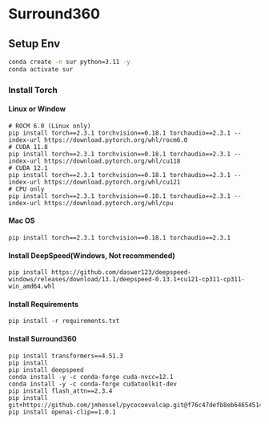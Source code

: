 # Surround360

## Setup Env
``` bash
conda create -n sur python=3.11 -y
conda activate sur 
```
### Install Torch

#### Linux or Window
``` 
# ROCM 6.0 (Linux only)
pip install torch==2.3.1 torchvision==0.18.1 torchaudio==2.3.1 --index-url https://download.pytorch.org/whl/rocm6.0
# CUDA 11.8
pip install torch==2.3.1 torchvision==0.18.1 torchaudio==2.3.1 --index-url https://download.pytorch.org/whl/cu118
# CUDA 12.1
pip install torch==2.3.1 torchvision==0.18.1 torchaudio==2.3.1 --index-url https://download.pytorch.org/whl/cu121
# CPU only
pip install torch==2.3.1 torchvision==0.18.1 torchaudio==2.3.1 --index-url https://download.pytorch.org/whl/cpu
```
#### Mac OS 
``` 
pip install torch==2.3.1 torchvision==0.18.1 torchaudio==2.3.1
```

#### Install DeepSpeed(Windows, Not recommended)
```
pip install https://github.com/daswer123/deepspeed-windows/releases/download/13.1/deepspeed-0.13.1+cu121-cp311-cp311-win_amd64.whl
```
#### Install Requirements
```
pip install -r requirements.txt
```
#### Install Surround360
```
pip install transformers==4.51.3
pip install 
pip install deepspeed
conda install -y -c conda-forge cuda-nvcc=12.1
conda install -y -c conda-forge cudatoolkit-dev
pip install flash_attn==2.3.4
pip install git+https://github.com/jmhessel/pycocoevalcap.git@f76c47defb8eb646545147f913b7023bbfcfcabe
pip install openai-clip==1.0.1
```
